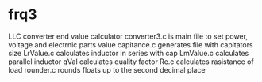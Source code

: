 # frq3
LLC converter end value calculator
converter3.c is main file to set power, voltage and electrnic parts value
capitance.c generates file with capitators size
LrValue.c calculates inductor in series with cap
LmValue.c calculates parallel inductor
qVal calculates quality factor
Re.c calculates rasistance of load
rounder.c rounds floats up to the second decimal place
